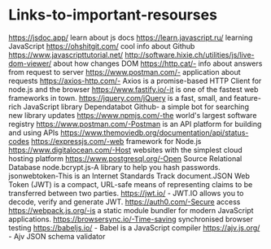 # Links-to-important-resourses
https://jsdoc.app/                learn about js docs
https://learn.javascript.ru/       learning JavaScript
https://ohshitgit.com/            cool info about Github
https://www.javascripttutorial.net/
http://software.hixie.ch/utilities/js/live-dom-viewer/ about how changes DOM
https://http.cat/- info about answers from request to server
https://www.postman.com/- application about requests
https://axios-http.com/- Axios is a promise-based HTTP Client for node.js and the browser
https://www.fastify.io/-it is one of the fastest web frameworks in town.
https://jquery.com/jQuery is a fast, small, and feature-rich JavaScript library
Dependatabot Github- a simple bot for searching new library updates
https://www.npmjs.com/-the world's largest software registry
https://www.postman.com/-Postman is an API platform for building and using APIs
https://www.themoviedb.org/documentation/api/status-codes
https://expressjs.com/-web framework for Node.js
https://www.digitalocean.com/-Host websites with the simplest cloud hosting platform
https://www.postgresql.org/-Open Source Relational Database
node.bcrypt.js-A library to help you hash passwords.
jsonwebtoken-This is an Internet Standards Track document.JSON Web Token (JWT) is a compact, URL-safe means of representing claims to be transferred between two parties.
https://jwt.io/ - JWT.IO allows you to decode, verify and generate JWT.
https://auth0.com/-Secure access
https://webpack.js.org/-is a static module bundler for modern JavaScript applications.
https://browsersync.io/-Time-saving synchronised browser testing
https://babeljs.io/ - Babel is a JavaScript compiler
https://ajv.js.org/ - Ajv JSON schema validator
